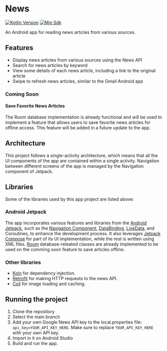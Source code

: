 ﻿
# News
[![Kotlin Version](https://img.shields.io/badge/kotlin-1.8.2-blue.svg)](https://kotlinlang.org) [![Min Sdk](https://img.shields.io/badge/minSdk-24-green.svg)](https://developer.android.com/about/versions/android-7.0)

An Android app for reading news articles from various sources.

## Features

-   Display news articles from various sources using the News API
-   Search for news articles by keyword
-   View some details of each news article, including a link to the original article
-   Swipe to refresh news articles, similar to the Gmail Android app

### Coming Soon

#### Save Favorite News Articles

The Room database implementation is already functional and will be used to implement a feature that allows users to save favorite news articles for offline access. This feature will be added in a future update to the app.


## Architecture

This project follows a single-activity architecture, which means that all the UI components of the app are contained within a single activity. Navigation between different screens of the app is managed by the Navigation component of Jetpack.


## Libraries
Some of the libraries used by this app project are listed above:

### Android Jetpack
The app incorporates various features and libraries from the [Android Jetpack](https://developer.android.com/jetpack), such as the [Navigation Component](https://developer.android.com/guide/navigation/navigation-getting-started), [DataBinding](https://developer.android.com/topic/libraries/data-binding), [ LiveData](https://developer.android.com/topic/libraries/architecture/livedata), and Coroutines, to enhance the development process. It also leverages  [Jetpack Compose](https://developer.android.com/jetpack/compose) for part of its UI implementation, while the rest is written using XML files.	 [Room](https://developer.android.com/training/data-storage/room)  database-releated classes are already implemented to be used on the comming soon feature to save articles offline.

### Other libraries
-   [Koin](https://insert-koin.io/) for dependency injection.
-   [Retrofit](https://square.github.io/retrofit/) for making HTTP requests to the news API.
-   [Coil](https://coil-kt.github.io/coil/) for image loading and caching.



## Running the project

1.  Clone the repository
2.  Select the main branch
3.  Add your own Google News API key to the local.properties file:
    `api_key=YOUR_API_KEY_HERE`.
    Make sure to replace `YOUR_API_KEY_HERE` with your own API key.
4. Import in it on Android Studio
5. Build and run the app.
